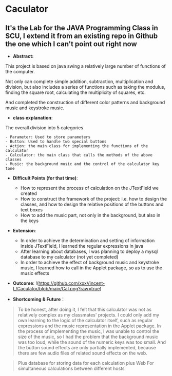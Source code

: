 # Caculator

## It's the Lab for the JAVA Programming Class in SCU, I extend it from an existing repo in Github the one which I can't point out right now

- **Abstract:**

This project is based on java swing a relatively large number of functions of the computer.

Not only can complete simple addition, subtraction, multiplication and division, but also includes a series of functions such as taking the modulus, finding the square root, calculating the multiplicity of squares, etc.

And completed the construction of different color patterns and background music and keystroke music.

- **class explanation**:

The overall division into 5 categories

    - Parameter: Used to store parameters
    - Button: Used to handle two special buttons
    - Action: the main class for implementing the functions of the calculator
    - Calculator: the main class that calls the methods of the above classes
    - Music: the background music and the control of the calculator key tone
- **Difficult Points (for that time)**:
    - How to represent the process of calculation on the JTextField we created
    - How to construct the framework of the project: i.e. how to design the classes, and how to design the relative positions of the buttons and text boxes
    - How to add the music part, not only in the background, but also in the keys
- **Extension**:
    - In order to achieve the determination and setting of information inside JTextField, I learned the regular expressions in java
    - After learning about databases, I was planning to deploy a mysql database to my calculator (not yet completed)
    - In order to achieve the effect of background music and keystroke music, I learned how to call in the Applet package, so as to use the music effects
- **Outcome**:
!(https://github.com/xxxVincent-L/Caculator/blob/main/Cal.png?raw=true)


- **Shortcoming & Future**：

> To be honest, after doing it, I felt that this calculator was not as relatively complex as my classmates' projects.
I could only add my own learning to the logic of the calculator itself, such as regular expressions and the music representation in the Applet package.
In the process of implementing the music, I was unable to control the size of the music, so I had the problem that the background music was too loud, while the sound of the numeric keys was too small.
And the button sound effects are only partially implemented, because there are few audio files of related sound effects on the web.

> Plus database
for storing data for each calculation
plus Web
For simultaneous calculations between different hosts
